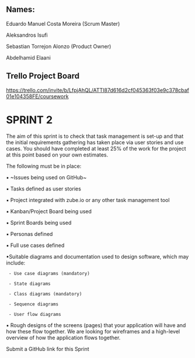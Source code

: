 ## Names:

Eduardo Manuel Costa Moreira (Scrum Master)

Aleksandros Isufi

Sebastian Torrejon Alonzo (Product Owner)

Abdelhamid Elaani


## Trello Project Board

https://trello.com/invite/b/LfpjAhQL/ATTI87d616d2cf045363f03e9c378cbaf01e104358FE/coursework

# SPRINT 2

The aim of this sprint is to check that task management is set-up and that the initial
requirements gathering has taken place via user stories and use cases. You should have
completed at least 25% of the work for the project at this point based on your own estimates.

The following must be in place:

 ▪ ~Issues being used on GitHub~

 ▪ Tasks defined as user stories

 ▪ Project integrated with zube.io or any other task management tool

 ▪ Kanban/Project Board being used

 ▪ Sprint Boards being used 

▪ Personas defined

 ▪ Full use cases defined

 ▪Suitable diagrams and documentation used to design software, which may include:

     - Use case diagrams (mandatory)

     - State diagrams

     - Class diagrams (mandatory)

     - Sequence diagrams 

     - User flow diagrams

 ▪ Rough designs of the screens (pages) that your application will have and how these flow together. We are looking for wireframes and a high-level overview of how the application flows together.

Submit a GitHub link for this Sprint


